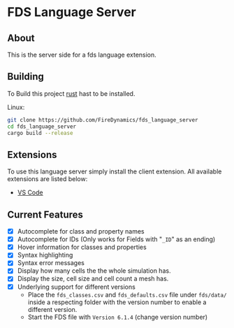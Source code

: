# FDS Language Server

## About
This is the server side for a fds language extension.

## Building
To Build this project [rust](https://www.rust-lang.org/) hast to be installed.  

Linux:
```bash
git clone https://github.com/FireDynamics/fds_language_server
cd fds_language_server
cargo build --release
```

## Extensions
To use this language server simply install the client extension. All available extensions are listed below:
- [VS Code](https://github.com/FireDynamics/vs_code_fds_language_client)

## Current Features
- [x] Autocomplete for class and property names
- [X] Autocomplete for IDs (Only works for Fields with "`_ID`" as an ending)
- [x] Hover information for classes and properties
- [x] Syntax highlighting
- [x] Syntax error messages
- [x] Display how many cells the the whole simulation has.
- [X] Display the size, cell size and cell count a mesh has.
- [x] Underlying support for different versions
    - Place the `fds_classes.csv` and `fds_defaults.csv` file under `fds/data/` inside a respecting folder with the version number to enable a different version.
    - Start the FDS file with `Version 6.1.4` (change version number)